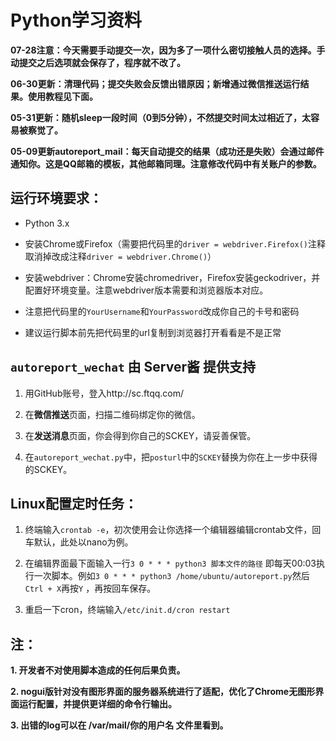 # Python学习资料

**07-28注意：今天需要手动提交一次，因为多了一项什么密切接触人员的选择。手动提交之后选项就会保存了，程序就不改了。**

**06-30更新：清理代码；提交失败会反馈出错原因；新增通过微信推送运行结果。使用教程见下面。**

**05-31更新：随机sleep一段时间（0到5分钟），不然提交时间太过相近了，太容易被察觉了。**

**05-09更新autoreport_mail：每天自动提交的结果（成功还是失败）会通过邮件通知你。这是QQ邮箱的模板，其他邮箱同理。注意修改代码中有关账户的参数。** 



## 运行环境要求：

+ Python 3.x

+ 安装Chrome或Firefox（需要把代码里的`driver = webdriver.Firefox()`注释取消掉改成注释`driver = webdriver.Chrome()`）

+ 安装webdriver：Chrome安装chromedriver，Firefox安装geckodriver，并配置好环境变量。注意webdriver版本需要和浏览器版本对应。

+ 注意把代码里的`YourUsername`和`YourPassword`改成你自己的卡号和密码

+ 建议运行脚本前先把代码里的url复制到浏览器打开看看是不是正常



## `autoreport_wechat` 由 Server酱 提供支持

1. 用GitHub账号，登入http://sc.ftqq.com/

2. 在**微信推送**页面，扫描二维码绑定你的微信。

3. 在**发送消息**页面，你会得到你自己的SCKEY，请妥善保管。

4. 在`autoreport_wechat.py`中，把`posturl`中的`SCKEY`替换为你在上一步中获得的SCKEY。



## Linux配置定时任务：

1. 终端输入`crontab -e`，初次使用会让你选择一个编辑器编辑crontab文件，回车默认，此处以nano为例。

2. 在编辑界面最下面输入一行`3 0 * * * python3 脚本文件的路径` 即每天00:03执行一次脚本。例如`3 0 * * * python3 /home/ubuntu/autoreport.py`然后`Ctrl + X`再按`Y` ，再按回车保存。

3. 重启一下cron，终端输入`/etc/init.d/cron restart` 



## 注： 

**1. 开发者不对使用脚本造成的任何后果负责。** 

**2. nogui版针对没有图形界面的服务器系统进行了适配，优化了Chrome无图形界面运行配置，并提供更详细的命令行输出。** 

**3. 出错的log可以在 /var/mail/你的用户名 文件里看到。**
